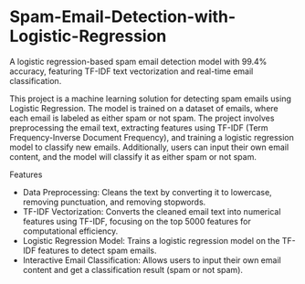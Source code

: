 # Spam-Email-Detection-with-Logistic-Regression
A logistic regression-based spam email detection model with 99.4% accuracy, featuring TF-IDF text vectorization and real-time email classification.

This project is a machine learning solution for detecting spam emails using Logistic Regression. The model is trained on a dataset of emails, where each email is labeled as either spam or not spam. The project involves preprocessing the email text, extracting features using TF-IDF (Term Frequency-Inverse Document Frequency), and training a logistic regression model to classify new emails. Additionally, users can input their own email content, and the model will classify it as either spam or not spam.

Features
- Data Preprocessing: Cleans the text by converting it to lowercase, removing punctuation, and removing stopwords.
- TF-IDF Vectorization: Converts the cleaned email text into numerical features using TF-IDF, focusing on the top 5000 features for computational efficiency.
- Logistic Regression Model: Trains a logistic regression model on the TF-IDF features to detect spam emails.
- Interactive Email Classification: Allows users to input their own email content and get a classification result (spam or not spam).
